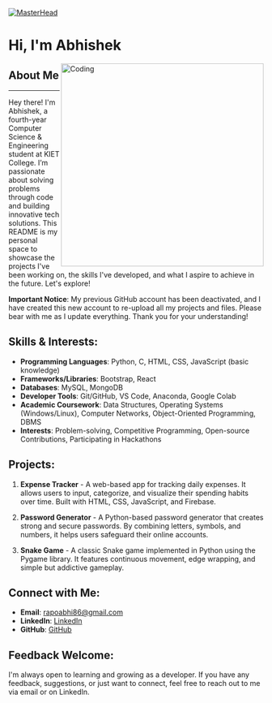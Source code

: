 [![MasterHead](https://user-images.githubusercontent.com/107936455/203690603-726e50ce-2cf6-4b62-82ee-d51ed9100f05.gif)](https://rishavchanda.io)

# Hi, I'm Abhishek

<img align="right" alt="Coding" width="400" src="https://cdn.dribbble.com/users/1162077/screenshots/3848914/programmer.gif"/>

## About Me
---
Hey there! I'm Abhishek, a fourth-year Computer Science & Engineering student at KIET College. I’m passionate about solving problems through code and building innovative tech solutions. This README is my personal space to showcase the projects I've been working on, the skills I've developed, and what I aspire to achieve in the future. Let's explore!

**Important Notice**: My previous GitHub account has been deactivated, and I have created this new account to re-upload all my projects and files. Please bear with me as I update everything. Thank you for your understanding!

## Skills & Interests:
- **Programming Languages**: Python, C, HTML, CSS, JavaScript (basic knowledge)
- **Frameworks/Libraries**: Bootstrap, React
- **Databases**: MySQL, MongoDB
- **Developer Tools**: Git/GitHub, VS Code, Anaconda, Google Colab
- **Academic Coursework**: Data Structures, Operating Systems (Windows/Linux), Computer Networks, Object-Oriented Programming, DBMS
- **Interests**: Problem-solving, Competitive Programming, Open-source Contributions, Participating in Hackathons

## Projects:
1. **Expense Tracker** - A web-based app for tracking daily expenses. It allows users to input, categorize, and visualize their spending habits over time. Built with HTML, CSS, JavaScript, and Firebase.

2. **Password Generator** - A Python-based password generator that creates strong and secure passwords. By combining letters, symbols, and numbers, it helps users safeguard their online accounts.

3. **Snake Game** - A classic Snake game implemented in Python using the Pygame library. It features continuous movement, edge wrapping, and simple but addictive gameplay.

## Connect with Me:
- **Email**: rapoabhi86@gmail.com
- **LinkedIn**: [LinkedIn](https://www.linkedin.com/in/abhi1325/)
- **GitHub**: [GitHub](https://github.com/abhi-shek-86)

## Feedback Welcome:
I'm always open to learning and growing as a developer. If you have any feedback, suggestions, or just want to connect, feel free to reach out to me via email or on LinkedIn.
